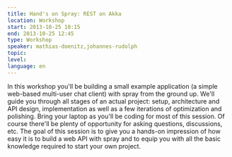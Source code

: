 ```yaml
---
title: Hand's on Spray: REST on Akka
location: Workshop
start: 2013-10-25 10:15
end: 2013-10-25 12:45
type: Workshop
speaker: mathias-doenitz,johannes-rudolph
topic: 
level: 
language: en
---
```


In this workshop you'll be building a small example application (a simple web-based multi-user chat client) with spray from the ground up. We'll guide you through all stages of an actual project: setup, architecture and API design, implementation as well as a few iterations of optimization and polishing. Bring your laptop as you'll be coding for most of this session. Of course there'll be plenty of opportunity for asking questions, discussions, etc.
The goal of this session is to give you a hands-on impression of how easy it is to build a web API with spray and to equip you with all the basic knowledge required to start your own project.
